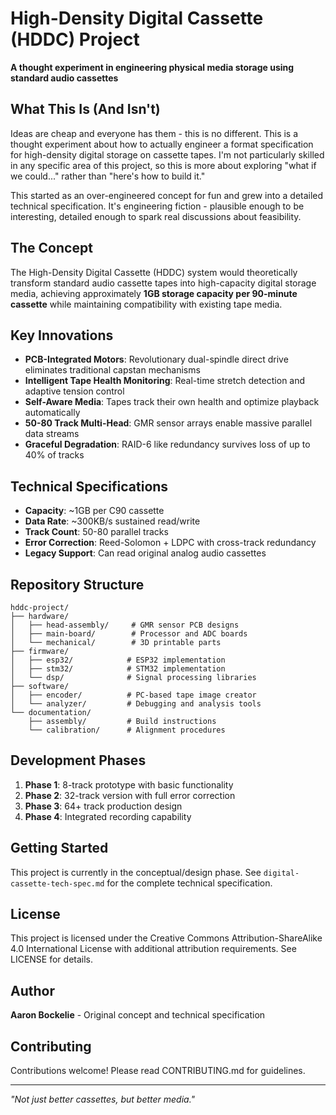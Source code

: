 # High-Density Digital Cassette (HDDC) Project

**A thought experiment in engineering physical media storage using standard audio cassettes**

## What This Is (And Isn't)

Ideas are cheap and everyone has them - this is no different. This is a thought experiment about how to actually engineer a format specification for high-density digital storage on cassette tapes. I'm not particularly skilled in any specific area of this project, so this is more about exploring "what if we could..." rather than "here's how to build it."

This started as an over-engineered concept for fun and grew into a detailed technical specification. It's engineering fiction - plausible enough to be interesting, detailed enough to spark real discussions about feasibility.

## The Concept

The High-Density Digital Cassette (HDDC) system would theoretically transform standard audio cassette tapes into high-capacity digital storage media, achieving approximately **1GB storage capacity per 90-minute cassette** while maintaining compatibility with existing tape media.

## Key Innovations

- **PCB-Integrated Motors**: Revolutionary dual-spindle direct drive eliminates traditional capstan mechanisms
- **Intelligent Tape Health Monitoring**: Real-time stretch detection and adaptive tension control
- **Self-Aware Media**: Tapes track their own health and optimize playback automatically
- **50-80 Track Multi-Head**: GMR sensor arrays enable massive parallel data streams
- **Graceful Degradation**: RAID-6 like redundancy survives loss of up to 40% of tracks

## Technical Specifications

- **Capacity**: ~1GB per C90 cassette
- **Data Rate**: ~300KB/s sustained read/write
- **Track Count**: 50-80 parallel tracks
- **Error Correction**: Reed-Solomon + LDPC with cross-track redundancy
- **Legacy Support**: Can read original analog audio cassettes

## Repository Structure

```
hddc-project/
├── hardware/
│   ├── head-assembly/     # GMR sensor PCB designs
│   ├── main-board/        # Processor and ADC boards
│   └── mechanical/        # 3D printable parts
├── firmware/
│   ├── esp32/            # ESP32 implementation
│   ├── stm32/            # STM32 implementation
│   └── dsp/              # Signal processing libraries
├── software/
│   ├── encoder/          # PC-based tape image creator
│   └── analyzer/         # Debugging and analysis tools
└── documentation/
    ├── assembly/         # Build instructions
    └── calibration/      # Alignment procedures
```

## Development Phases

1. **Phase 1**: 8-track prototype with basic functionality
2. **Phase 2**: 32-track version with full error correction
3. **Phase 3**: 64+ track production design
4. **Phase 4**: Integrated recording capability

## Getting Started

This project is currently in the conceptual/design phase. See `digital-cassette-tech-spec.md` for the complete technical specification.

## License

This project is licensed under the Creative Commons Attribution-ShareAlike 4.0 International License with additional attribution requirements. See LICENSE for details.

## Author

**Aaron Bockelie** - Original concept and technical specification

## Contributing

Contributions welcome! Please read CONTRIBUTING.md for guidelines.

---

*"Not just better cassettes, but better media."*